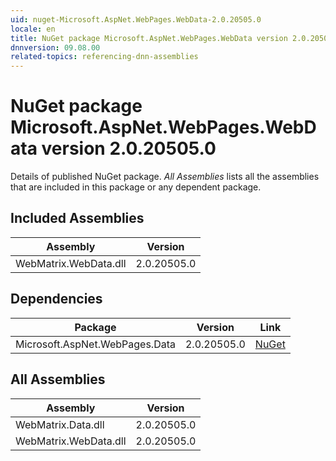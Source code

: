 ```yaml
---
uid: nuget-Microsoft.AspNet.WebPages.WebData-2.0.20505.0
locale: en
title: NuGet package Microsoft.AspNet.WebPages.WebData version 2.0.20505.0
dnnversion: 09.08.00
related-topics: referencing-dnn-assemblies
---
```


# NuGet package Microsoft.AspNet.WebPages.WebData version 2.0.20505.0
Details of published NuGet package.
*All Assemblies* lists all the assemblies that are included in this package or any dependent package.

## Included Assemblies

|Assembly|Version|
|---|---|
|WebMatrix.WebData.dll|2.0.20505.0|

## Dependencies

|Package|Version|Link|
|---|---|---|
|Microsoft.AspNet.WebPages.Data|2.0.20505.0|[NuGet](https://www.nuget.org/packages/Microsoft.AspNet.WebPages.Data/2.0.20505.0)|

## All Assemblies

|Assembly|Version|
|---|---|
|WebMatrix.Data.dll|2.0.20505.0|
|WebMatrix.WebData.dll|2.0.20505.0|


